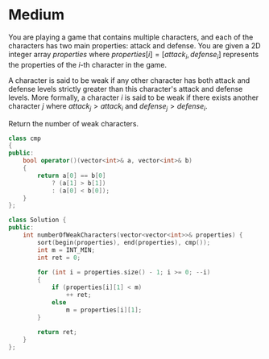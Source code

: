 # Medium

You are playing a game that contains multiple characters, and each of the characters has two main properties: attack and defense. You are given a 2D integer array $properties$ where $properties[i] = [attack_i, defense_i]$ represents the properties of the $i$-th character in the game.

A character is said to be weak if any other character has both attack and defense levels strictly greater than this character's attack and defense levels. More formally, a character $i$ is said to be weak if there exists another character $j$ where $attack_j > attack_i$ and $defense_j > defense_i$.

Return the number of weak characters.

```cpp
class cmp
{
public:
    bool operator()(vector<int>& a, vector<int>& b)
    {
        return a[0] == b[0]
            ? (a[1] > b[1])
            : (a[0] < b[0]);
    }
};

class Solution {
public:
    int numberOfWeakCharacters(vector<vector<int>>& properties) {
        sort(begin(properties), end(properties), cmp());
        int m = INT_MIN;
        int ret = 0;
        
        for (int i = properties.size() - 1; i >= 0; --i)
        {
            if (properties[i][1] < m)
                ++ ret;
            else
                m = properties[i][1];
        }
        
        return ret;
    }
};
```
